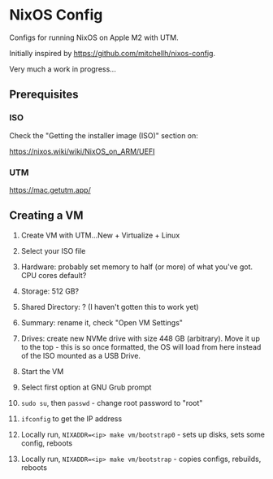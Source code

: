 # NixOS Config

Configs for running NixOS on Apple M2 with UTM.

Initially inspired by https://github.com/mitchellh/nixos-config.

Very much a work in progress...

## Prerequisites

### ISO

Check the "Getting the installer image (ISO)" section on:

https://nixos.wiki/wiki/NixOS_on_ARM/UEFI

### UTM

https://mac.getutm.app/

## Creating a VM

1. Create VM with UTM...New + Virtualize + Linux

1. Select your ISO file

1. Hardware: probably set memory to half (or more) of what you've got. CPU cores default?

1. Storage: 512 GB?

1. Shared Directory: ? (I haven't gotten this to work yet)

1. Summary: rename it, check "Open VM Settings"

1. Drives: create new NVMe drive with size 448 GB (arbitrary). Move it up to the top - this is so once formatted, the OS will load from here instead of the ISO mounted as a USB Drive.

1. Start the VM

1. Select first option at GNU Grub prompt

1. `sudo su`, then `passwd` - change root password to "root"

1. `ifconfig` to get the IP address

1. Locally run, `NIXADDR=<ip> make vm/bootstrap0` - sets up disks, sets some config, reboots

1. Locally run, `NIXADDR=<ip> make vm/bootstrap` - copies configs, rebuilds, reboots
